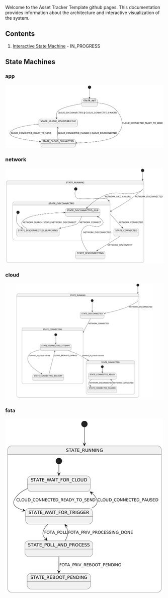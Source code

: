 Welcome to the Asset Tracker Template github pages. This documentation provides information about the architecture and interactive visualization of the system.

## Contents

1. [Interactive State Machine](interactive_state_machine.html) - IN_PROGRESS

## State Machines

### app
![image](app.png)

### network
![image](network.png)

### cloud
![image](cloud.png)

### fota
![image](fota.png)
